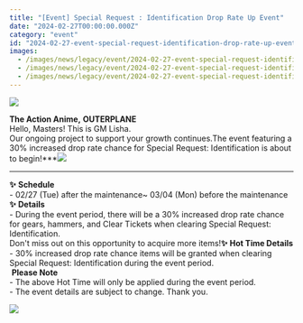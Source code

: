 ```yaml
---
title: "[Event] Special Request : Identification Drop Rate Up Event"
date: "2024-02-27T00:00:00.000Z"
category: "event"
id: "2024-02-27-event-special-request-identification-drop-rate-up-event"
images:
  - /images/news/legacy/event/2024-02-27-event-special-request-identification-drop-rate-up-event/65d96753ecf3452ea032968ef4d09a04.webp
  - /images/news/legacy/event/2024-02-27-event-special-request-identification-drop-rate-up-event/654abe5f6f444187a41d85ef13652387_002.webp
  - /images/news/legacy/event/2024-02-27-event-special-request-identification-drop-rate-up-event/fde206fbf68a470984b9dcc91d81fba4.webp
---
```


![](/images/news/legacy/event/2024-02-27-event-special-request-identification-drop-rate-up-event/65d96753ecf3452ea032968ef4d09a04.webp)  

**The Action Anime,** **OUTERPLANE**  
Hello, Masters! This is GM Lisha.  
Our ongoing project to support your growth continues.The event featuring a 30% increased drop rate chance for Special Request: Identification is about to begin!***![](/images/news/legacy/event/2024-02-27-event-special-request-identification-drop-rate-up-event/654abe5f6f444187a41d85ef13652387_002.webp)  
***  
**✨** **Schedule**  
\- 02/27 (Tue) after the maintenance~ 03/04 (Mon) before the maintenance  
**✨** **Details**  
\- During the event period, there will be a 30% increased drop rate chance for gears, hammers, and Clear Tickets when clearing Special Request: Identification.  
Don't miss out on this opportunity to acquire more items!**✨** **Hot Time Details**  
\- 30% increased drop rate chance items will be granted when clearing Special Request: Identification during the event period.  
 **Please Note**  
\- The above Hot Time will only be applied during the event period.  
\- The event details are subject to change. Thank you.

![](/images/news/legacy/event/2024-02-27-event-special-request-identification-drop-rate-up-event/fde206fbf68a470984b9dcc91d81fba4.webp)
